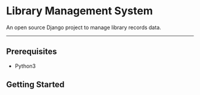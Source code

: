 # Library Management System

An open source Django project to manage library records data.

***

## Prerequisites
  - Python3
  
## Getting Started
